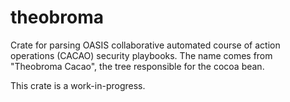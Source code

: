# theobroma

Crate for parsing OASIS collaborative automated course of action operations (CACAO) security playbooks.
The name comes from "Theobroma Cacao", the tree responsible for the cocoa bean.

This crate is a work-in-progress.
